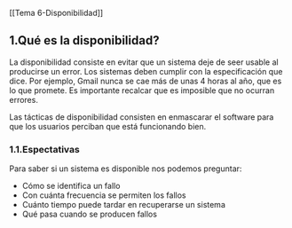 [[Tema 6-Disponibilidad]]

## 1.Qué es la disponibilidad?
La disponibilidad consiste en evitar que un sistema deje de seer usable al producirse un error. Los sistemas deben cumplir con la especificación que dice. Por ejemplo, Gmail nunca se cae más de unas 4 horas al año, que es lo que promete. Es importante recalcar que es imposible que no ocurran errores. 

Las tácticas de disponibilidad consisten en enmascarar el software para que los usuarios perciban que está funcionando bien.

### 1.1.Espectativas
Para saber si un sistema es disponible nos podemos preguntar:
+ Cómo se identifica un fallo
+ Con cuánta frecuencia se permiten los fallos
+ Cuánto tiempo puede tardar en recuperarse un sistema
+ Qué pasa cuando se producen fallos